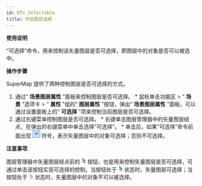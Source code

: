 ```yaml
---
id: DTv_Selectable
title: 开启图层选择
---
```

**使用说明**

“可选择”命令，用来控制该矢量图层是否可选择，即图层中的对象是否可以被选中。

**操作步骤**

SuperMap 提供了两种控制图层是否可选择的方式。

  1. 通过“ **场景图层属性** ”面板来控制图层是否可选择。 
    * 鼠标单击功能区 > “ **场景** ”选项卡 > “ **属性** ”组的“ **图层属性** ”按钮，弹出“ **场景图层属性** ”面板，可以通过设置面板上的“ **可选择** ”项来控制当前图层是否可选择。
  2. 通过右键菜单控制图层是否可选择。 
    * 右键单击图层管理器中的矢量图层结点，在弹出的右键菜单中单击选择“可选择”。
    * 单击后，如果“可选择”命令前面出现 ![](img/see.png) 符号，表示矢量图层中的对象可选择；否则不可选择。

**注意事项**

图层管理器中矢量图层结点前的 ![](img/selectable.png)
按钮，也是用来控制矢量图层是否可选择，可通过单击该按钮实现可选择的控制。当按钮处于 ![](img/selectable.png)
状态时，矢量图层可选择；当按钮处于 ![](img/unselectable.png) 状态时，矢量图层中的对象不可以被选择。

 

